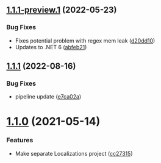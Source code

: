 ## [1.1.1-preview.1](https://github.com/Elders/Localizations/compare/v1.1.0...v1.1.1-preview.1) (2022-05-23)


### Bug Fixes

* Fixes potential problem with regex mem leak ([d20dd10](https://github.com/Elders/Localizations/commit/d20dd108b72746321de8b4baa588b63adbdaf598))
* Updates to .NET 6 ([abfeb21](https://github.com/Elders/Localizations/commit/abfeb217225920567bf2587b3ea84ee0de06bec2))

## [1.1.1](https://github.com/Elders/Localizations/compare/v1.1.0...v1.1.1) (2022-08-16)


### Bug Fixes

* pipeline update ([e7ca02a](https://github.com/Elders/Localizations/commit/e7ca02a932d2326a663162c7184dde38a8f3c131))

# [1.1.0](https://github.com/Elders/Localizations/compare/v1.0.0...v1.1.0) (2021-05-14)


### Features

* Make separate Localizations project ([cc27315](https://github.com/Elders/Localizations/commit/cc27315c184020d0e7e68efd6f2e5f9e2088901b))
